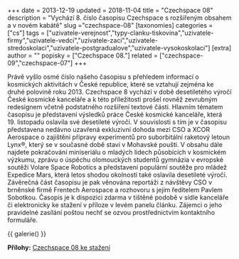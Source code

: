 +++
date = 2013-12-19
updated = 2018-11-04
title = "Czechspace 08"
description = "Vychází 8. číslo časopisu Czechspace s rozšířeným obsahem a v novém kabátě"
slug ="czechspace-08"
[taxonomies]
categories = ["cs"]
tags = ["uzivatele-verejnost","typy-clanku-tiskovina","uzivatele-firmy","uzivatele-vedci","uzivatele-zaci","uzivatele-stredoskolaci","uzivatele-postgradualove","uzivatele-vysokoskolaci"]
[extra]
author = ""
popisky = ["Czechspace 08."]
related = ["czechspace-09","czechspace-07"]
+++

Právě vyšlo osmé číslo našeho časopisu s přehledem informací o kosmických aktivitách v České republice, které se vztahují zejména ke druhé polovině roku 2013. Czechspace 8 vychází v době desetiletého výročí České kosmické kanceláře a k této příležitosti prošel rovněž zevrubným redesignem včetně podstatného rozšíření textové části. Hlavním tématem časopisu je představení výsledků práce České kosmické kanceláře, která 19. listopadu oslavila své desetileté výročí. V souvislosti s tím je v časopisu představena nedávno uzavřená exkluzivní dohoda mezi CSO a XCOR Aerospace o zajištění přípravy experimentů pro suborbitální raketový letoun Lynx®, který se v současné době staví v Mohavské poušti. V obsahu dále najdete pokračování miniseriálu o mladých lidech působících v kosmickém výzkumu, zprávu o úspěchu olomouckých studentů gymnázia v evropské soutěži Volare Space Robotics a představení populární soutěže pro mládež Expedice Mars, která letos shodou okolností také oslavila desetileté výročí. Závěrečná část časopisu je pak věnována reportáži z návštěvy CSO v brněnské firmě Frentech Aerospace a rozhovoru s jejím ředitelem Pavlem Sobotkou. Časopis je k dispozici zdarma v tištěné podobě v sídle kanceláře či elektronicky ke stažení v příloze v levém panelu článku. Zájemci o jeho pravidelné zasílání poštou nechť se ozvou prostřednictvím kontaktního formuláře.

{{ galerie() }}

**Přílohy:**
[Czechspace 08 ke stažení]

[Czechspace 08 ke stažení]: czechspace8-web.pdf
